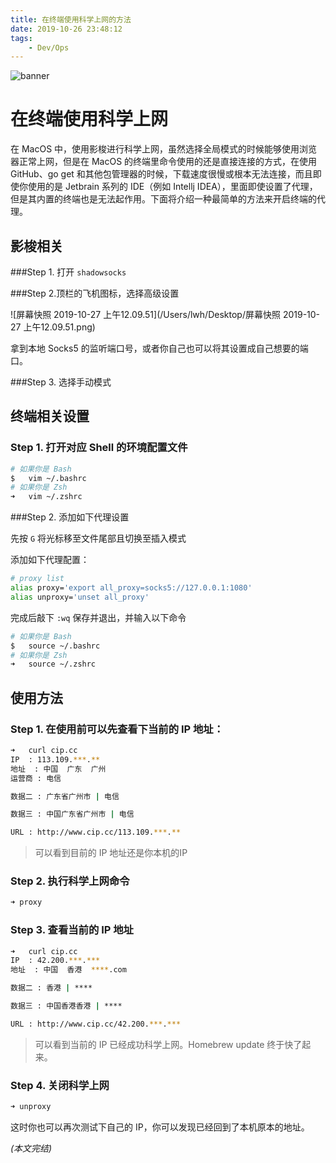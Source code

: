 ```yaml
---
title: 在终端使用科学上网的方法
date: 2019-10-26 23:48:12
tags:
	- Dev/Ops
---
```


![banner](/在终端使用科学上网的方法/banner.jpg)

<!-- more -->

# 在终端使用科学上网

在 MacOS 中，使用影梭进行科学上网，虽然选择全局模式的时候能够使用浏览器正常上网，但是在 MacOS 的终端里命令使用的还是直接连接的方式，在使用 GitHub、go get 和其他包管理器的时候，下载速度很慢或根本无法连接，而且即使你使用的是 Jetbrain 系列的 IDE（例如 Intellj IDEA），里面即使设置了代理，但是其内置的终端也是无法起作用。下面将介绍一种最简单的方法来开启终端的代理。

## 影梭相关

###Step 1. 打开 <code>shadowsocks</code>

###Step 2.顶栏的飞机图标，选择高级设置

![屏幕快照 2019-10-27 上午12.09.51](/Users/lwh/Desktop/屏幕快照 2019-10-27 上午12.09.51.png)

拿到本地 Socks5 的监听端口号，或者你自己也可以将其设置成自己想要的端口。

###Step 3. 选择手动模式

## 终端相关设置

### Step 1. 打开对应 Shell 的环境配置文件

```bash
# 如果你是 Bash
$	vim ~/.bashrc
# 如果你是 Zsh
➜	vim ~/.zshrc
```

###Step 2. 添加如下代理设置

先按 <code>G</code> 将光标移至文件尾部且切换至插入模式

添加如下代理配置：

```bash
# proxy list
alias proxy='export all_proxy=socks5://127.0.0.1:1080'
alias unproxy='unset all_proxy'
```

完成后敲下 <code>:wq</code> 保存并退出，并输入以下命令

```bash
# 如果你是 Bash
$	source ~/.bashrc
# 如果你是 Zsh
➜	source ~/.zshrc
```

## 使用方法

### Step 1. 在使用前可以先查看下当前的 IP 地址：

```bash
➜	curl cip.cc
IP	: 113.109.***.**
地址	: 中国  广东  广州
运营商	: 电信

数据二	: 广东省广州市 | 电信

数据三	: 中国广东省广州市 | 电信

URL	: http://www.cip.cc/113.109.***.**
```

> 可以看到目前的 IP 地址还是你本机的IP

### Step 2. 执行科学上网命令

```bash
➜ proxy
```

### Step 3. 查看当前的 IP 地址

```bash
➜	curl cip.cc
IP	: 42.200.***.***
地址	: 中国  香港  ****.com

数据二	: 香港 | ****

数据三	: 中国香港香港 | ****

URL	: http://www.cip.cc/42.200.***.***
```

> 可以看到当前的 IP 已经成功科学上网。Homebrew update 终于快了起来。

### Step 4. 关闭科学上网

```bash
➜ unproxy
```

这时你也可以再次测试下自己的 IP，你可以发现已经回到了本机原本的地址。

*(本文完结)*